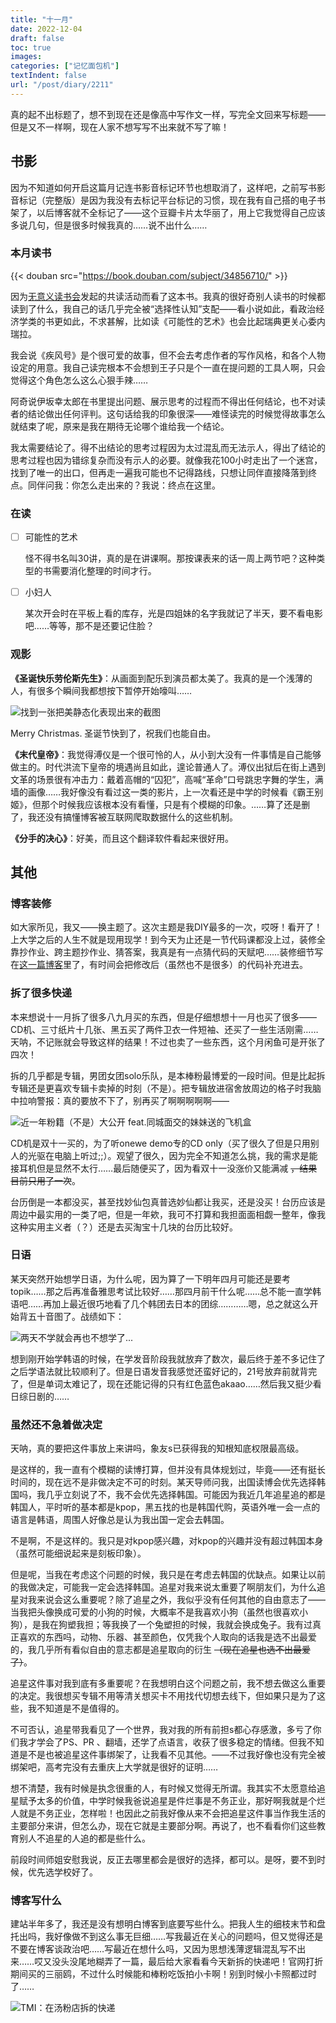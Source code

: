 ```yaml
---
title: "十一月"
date: 2022-12-04
draft: false
toc: true
images:
categories: ["记忆面包机"]
textIndent: false
url: "/post/diary/2211"
---
```


真的起不出标题了，想不到现在还是像高中写作文一样，写完全文回来写标题——但是又不一样啊，现在人家不想写写不出来就不写了嘛！

## 书影

因为不知道如何开启这篇月记连书影音标记环节也想取消了，这样吧，之前写书影音标记（完整版）是因为我没有去标记平台标记的习惯，现在我有自己搭的电子书架了，以后博客就不全标记了——这个豆瓣卡片太华丽了，用上它我觉得自己应该多说几句，但是很多时候我真的……说不出什么……

### 本月读书

{{< douban src="https://book.douban.com/subject/34856710/" >}}

因为[无意义读书会](https://book.mantyke.icu/)发起的共读活动而看了这本书。我真的很好奇别人读书的时候都读到了什么，我自己的话几乎完全被“选择性认知”支配——看小说如此，看政治经济学类的书更如此，不求甚解，比如读《可能性的艺术》也会比起瑞典更关心委内瑞拉。

我会说《疾风号》是个很可爱的故事，但不会去考虑作者的写作风格，和各个人物设定的用意。我自己读完根本不会想到王子只是个一直在提问题的工具人啊，只会觉得这个角色怎么这么心狠手辣……

阿奇说伊坂幸太郎在书里提出问题、展示思考的过程而不得出任何结论，也不对读者的结论做出任何评判。这句话给我的印象很深——难怪读完的时候觉得故事怎么就结束了呢，原来是我在期待无论哪个谁给我一个结论。

我太需要结论了。得不出结论的思考过程因为太过混乱而无法示人，得出了结论的思考过程也因为错综复杂而没有示人的必要。就像我花100小时走出了一个迷宫，找到了唯一的出口，但再走一遍我可能也不记得路线，只想让同伴直接降落到终点。同伴问我：你怎么走出来的？我说：终点在这里。

### 在读

- [ ] 可能性的艺术 
  
  怪不得书名叫30讲，真的是在讲课啊。那按课表来的话一周上两节吧？这种类型的书需要消化整理的时间才行。
- [ ] 小妇人
  
  某次开会时在平板上看的库存，光是四姐妹的名字我就记了半天，要不看电影吧……等等，那不是还要记住脸？

### 观影

**《圣诞快乐劳伦斯先生》**：从画面到配乐到演员都太美了。我真的是一个浅薄的人，有很多个瞬间我都想按下暂停开始嚎叫……

![找到一张把美静态化表现出来的截图](images/2.webp "找到一张把美静态化表现出来的截图")

Merry Christmas. 圣诞节快到了，祝我们也能自由。

**《末代皇帝》**：我觉得溥仪是一个很可怜的人，从小到大没有一件事情是自己能够做主的。时代洪流下皇帝的境遇尚且如此，遑论普通人了。溥仪出狱后在街上遇到文革的场景很有冲击力：戴着高帽的“囚犯”，高喊“革命”口号跳忠字舞的学生，满墙的画像……我好像没有看过这一类的影片，上一次看还是中学的时候看《霸王别姬》，但那个时候我应该根本没有看懂，只是有个模糊的印象。……算了还是删了，我还没有搞懂博客被互联网爬取数据什么的这些机制。

**《分手的决心》**：好美，而且这个翻译软件看起来很好用。

## 其他

### 博客装修

如大家所见，我又——换主题了。这次主题是我DIY最多的一次，哎呀！看开了！上大学之后的人生不就是现用现学！到今天为止还是一节代码课都没上过，装修全靠抄作业、跨主题抄作业、猜答案，我真是有一点猜代码的天赋吧……装修细节写在[这一篇博客](https://iceco.icu/post/hugo/dec/)里了，有时间会把修改后（虽然也不是很多）的代码补充进去。

### 拆了很多快递

本来想说十一月拆了很多八九月买的东西，但是仔细想想十一月也买了很多——CD机、三寸纸片十几张、黑五买了两件卫衣一件短袖、还买了一些生活刚需……天呐，不记账就会导致这样的结果！不过也卖了一些东西，这个月闲鱼可是开张了四次！

拆的几乎都是专辑，男团女团solo乐队，是本棒粉最博爱的一段时间。但是比起拆专辑还是更喜欢专辑卡卖掉的时刻（不是）。把专辑放进宿舍放周边的格子时我脑中拉响警报：真的要放不下了，别再买了啊啊啊啊啊——

![近一年粉籍（不是）大公开 feat.同城面交的妹妹送的飞机盒](images/3.JPG "近一年粉籍（不是）大公开 feat.同城面交的妹妹送的飞机盒")

CD机是双十一买的，为了听onewe demo专的CD only（买了很久了但是只用别人的光驱在电脑上听过;;）。观望了很久，因为完全不知道怎么挑，我的需求是能接耳机但是显然不太行……最后随便买了，因为看双十一没涨价又能满减 ~~，结果目前只用了一次~~。

台历倒是一本都没买，甚至找妙仙包真普选妙仙都让我买，还是没买！台历应该是周边中最实用的一类了吧，但是一年欸，我可不打算和我担面面相觑一整年，像我这种实用主义者（？）还是去买淘宝十几块的台历比较好。

### 日语

某天突然开始想学日语，为什么呢，因为算了一下明年四月可能还是要考topik……那之后再准备雅思考试比较好……那四月前干什么呢……总不能一直学韩语吧……再加上最近很巧地看了几个韩团去日本的团综…………嗯，总之就这么开始背五十音图了。战绩如下：

![两天不学就会再也不想学了...](images/02.png "两天不学就会再也不想学了...")

想到刚开始学韩语的时候，在学发音阶段我就放弃了数次，最后终于差不多记住了之后学语法就比较顺利了。但是日语发音我感觉还蛮好记的，21号放弃前就背完了，但是单词太难记了，现在还能记得的只有红色蓝色akaao……然后我又挺少看日综日剧的……

### 虽然还不急着做决定

天呐，真的要把这件事放上来讲吗，象友s已获得我的知根知底权限最高级。

是这样的，我一直有个模糊的读博打算，但并没有具体规划过，毕竟——还有挺长时间的，现在远不是非做决定不可的时刻。某天导师问我，出国读博会优先选择韩国吗，我几乎立刻说了不，我不会优先选择韩国。可能因为我近几年追星追的都是韩国人，平时听的基本都是kpop，黑五找的也是韩国代购，英语外唯一会一点的语言是韩语，周围人好像总是认为我出国一定会去韩国。

不是啊，不是这样的。我只是对kpop感兴趣，对kpop的兴趣并没有超过韩国本身（虽然可能细说起来是刻板印象）。

但是呢，当我在考虑这个问题的时候，我只是在考虑去韩国的优缺点。如果让以前的我做决定，可能我一定会选择韩国。追星对我来说太重要了啊朋友们，为什么追星对我来说会这么重要呢？除了追星之外，我似乎没有任何其他的自由意志了——当我把头像换成可爱的小狗的时候，大概率不是我喜欢小狗（虽然也很喜欢小狗），是我在狗塑我担；等我换了一个兔塑担的时候，我就会换成兔子。我有过真正喜欢的东西吗，动物、乐器、甚至颜色，仅凭我个人取向的话我是选不出最爱的，我几乎所有看似自由的意志都是追星取向的衍生 ~~（现在追星也选不出最爱了）~~。

追星这件事对我到底有多重要呢？在我想明白这个问题之前，我不想去做这么重要的决定。我很想买专辑不用等清关想买卡不用找代切想去线下，但如果只是为了这些，我不知道是不是值得的。

不可否认，追星带我看见了一个世界，我对我的所有前担s都心存感激，多亏了你们我才学会了PS、PR 、翻墙，还学了点语言，收获了很多稳定的情绪。但我不知道是不是也被追星这件事绑架了，让我看不见其他。——不过我好像也没有完全被绑架吧，高考完没有去重庆上大学就是很好的证明……

想不清楚，我有时候是执念很重的人，有时候又觉得无所谓。我其实不太愿意给追星赋予太多的价值，中学时候我爸说追星是件烂事是不务正业，那好啊我就是个烂人就是不务正业，怎样啦！也因此之前我好像从来不会把追星这件事当作我生活的主要部分来讲，但怎么办，现在它就是主要部分啊。再说了，也不看看你们这些教育别人不追星的人追的都是些什么。

前段时间师姐安慰我说，反正去哪里都会是很好的选择，都可以。是呀，要不到时候，优先选学校好了。

### 博客写什么

建站半年多了，我还是没有想明白博客到底要写些什么。把我人生的细枝末节和盘托出吗，我好像做不到这么事无巨细……写我最近在关心的问题吗，但又觉得还是不要在博客谈政治吧……写最近在想什么吗，又因为思想浅薄逻辑混乱写不出来……哎又没头没尾地糊弄了一篇，最后给大家看看今天新拆的快递吧！官网打折期间买的三丽鸥，不过什么时候能和棒粉吃饭拍小卡啊！别到时候小卡照都过时了……

![TMI：在汤粉店拆的快递](images/4.JPG "TMI：在汤粉店拆的快递")